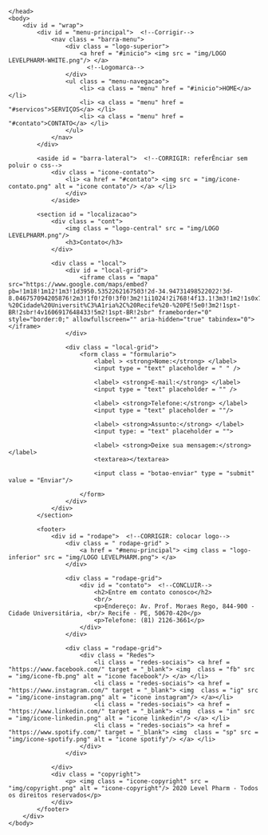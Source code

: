 <html langue = "pt-br">
    <head>
        <title>Level Pharm | Saúde para todos</title>     <!--Concluir-->
        <meta charset = "utf-8"/>
        <link rel = "stylesheet" type = "text/css" href = "style.css"/>
   
    </head>
    <body>
        <div id = "wrap">
            <div id = "menu-principal">  <!--Corrigir-->
                <nav class = "barra-menu">
                    <div class = "logo-superior">
                        <a href = "#inicio"> <img src = "img/LOGO LEVELPHARM-WHITE.png"/> </a>
                          <!--Logomarca-->
                    </div>                        
                    <ul class = "menu-navegacao">
                        <li> <a class = "menu" href = "#inicio">HOME</a> </li>
                        <li> <a class = "menu" href = "#servicos">SERVIÇOS</a> </li>
                        <li> <a class = "menu" href = "#contato">CONTATO</a> </li>
                    </ul>
                </nav>
            </div>

            <aside id = "barra-lateral">  <!--CORRIGIR: referÊnciar sem poluir o css-->
                <div class = "icone-contato">
                    <li> <a href = "#contato"> <img src = "img/icone-contato.png" alt = "icone contato"/> </a> </li>
                    </div>
                </aside>
            
            <section id = "localizacao">
                <div class = "cont">
                    <img class = "logo-central" src = "img/LOGO LEVELPHARM.png"/>
                    <h3>Contato</h3>
                </div>

                <div class = "local">
                    <div id = "local-grid">
                        <iframe class = "mapa" src="https://www.google.com/maps/embed?pb=!1m18!1m12!1m3!1d3950.5352262167503!2d-34.94731498522022!3d-8.046757094205876!2m3!1f0!2f0!3f0!3m2!1i1024!2i768!4f13.1!3m3!1m2!1s0x7ab1961324bcf9d%3A0xc61935a160e06860!2sAv.%20Prof.%20Moraes%20Rego%2C%20844%20-%20Cidade%20Universit%C3%A1ria%2C%20Recife%20-%20PE!5e0!3m2!1spt-BR!2sbr!4v1606917648433!5m2!1spt-BR!2sbr" frameborder="0" style="border:0;" allowfullscreen="" aria-hidden="true" tabindex="0"></iframe>
                    </div>

                    <div class = "local-grid">
                        <form class = "formulario">
                            <label > <strong>Nome:</strong> </label>
                            <input type = "text" placeholder = " " /> 

                            <label> <strong>E-mail:</strong> </label>
                            <input type = "text" placeholder = "" />

                            <label> <strong>Telefone:</strong> </label>
                            <input type = "text" placeholder = ""/>

                            <label> <strong>Assunto:</strong> </label>
                            <input type: = "text" placeholder = "">
                            
                            <label> <strong>Deixe sua mensagem:</strong> </label>
                            <textarea></textarea>

                            <input class = "botao-enviar" type = "submit" value = "Enviar"/>

                        </form>
                    </div>
                </div>
            </section>
               
            <footer>
                <div id = "rodape">  <!--CORRIGIR: colocar logo-->
                    <div class = " rodape-grid" > 
                        <a href = "#menu-principal"> <img class = "logo-inferior" src = "img/LOGO LEVELPHARM.png"> </a>
                    </div>

                    <div class = "rodape-grid">
                        <div id = "contato">  <!--CONCLUIR-->
                            <h2>Entre em contato conosco</h2>
                            <br/>
                            <p>Endereço: Av. Prof. Moraes Rego, 844-900 - Cidade Universitária, <br/> Recife - PE, 50670-420</p>                                
                            <p>Telefone: (81) 2126-3661</p>
                        </div>
                    </div>
                        
                    <div class = "rodape-grid">
                        <div class = "Redes">
                            <li class = "redes-sociais"> <a href = "https://www.facebook.com/" target = "_blank"> <img  class = "fb" src = "img/icone-fb.png" alt = "icone facebook"/> </a> </li>
                            <li class = "redes-sociais"> <a href = "https://www.instagram.com/" target = "_blank"> <img  class = "ig" src = "img/icone-instagram.png" alt = "icone instagram"/> </a></li>
                            <li class = "redes-sociais"> <a href = "https://www.linkedin.com/" target = "_blank"> <img  class = "in" src = "img/icone-linkedin.png" alt = "icone linkedin"/> </a> </li>
                            <li class = "redes-sociais"> <a href = "https://www.spotify.com/" target = "_blank"> <img  class = "sp" src = "img/icone-spotify.png" alt = "icone spotify"/> </a> </li>
                        </div>
                    </div>
                    
                </div>
                <div class = "copyright">
                    <p> <img class = "icone-copyright" src = "img/copyright.png" alt = "icone-copyright"/> 2020 Level Pharm - Todos os direitos reservados</p>
                </div>
            </footer>
        </div>
    </body>
</html>
